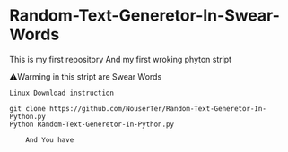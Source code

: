 # Random-Text-Generetor-In-Swear-Words
This is my first repository And my first wroking phyton stript 

⚠️Warming in this stript are Swear Words 

    Linux Download instruction
    
    git clone https://github.com/NouserTer/Random-Text-Generetor-In-Python.py
    Python Random-Text-Generetor-In-Python.py

        And You have 
